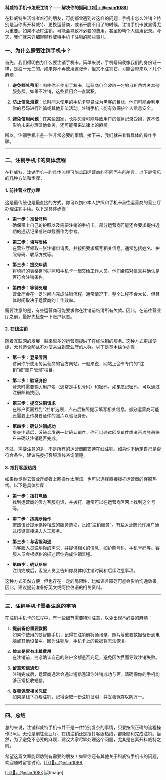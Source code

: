 **科威特手机卡怎麽注销？——解决你的疑问[[TG💪+ @esim1088](https://t.me/s/esim1088)]**

在科威特生活或者旅行的朋友，可能都曾遇到过这样的问题：手机卡怎么注销？特别是当你离开科威特、更换运营商，或者干脆不用了的时候，注销手机卡就显得尤为重要。如果不及时注销，可能会导致不必要的费用，甚至影响个人信用记录。今天，我们就来详细聊聊科威特手机卡注销的那些事儿。

### **一、为什么需要注销手机卡？**

首先，我们得明白为什么要注销手机卡。简单来说，手机号码就像我们的身份证一样，是独一无二的。如果你不再使用这张卡，但又不注销它，可能会带来以下几个麻烦：

1. **避免额外费用**：即使你不使用手机卡，运营商仍会收取一定的月租费或者其他服务费。如果不注销，这些费用会一直累积。
   
2. **防止信息泄露**：长时间未使用的手机卡容易成为黑客的目标，他们可能会利用你的号码进行诈骗或其他非法活动。注销手机卡能有效保护个人信息安全。

3. **避免信用问题**：在某些国家，长期欠费可能导致用户的信用记录受损，这不仅影响未来办理其他业务，还可能带来法律上的麻烦。

所以，注销手机卡是一件非常必要的事情。接下来，我们就来看看具体的操作步骤。

---

### **二、注销手机卡的具体流程**

在科威特，注销手机卡的具体流程可能会因运营商的不同而有所差异。以下是常见的几种方法和步骤：

#### **1. 前往营业厅办理**

这是最传统也是最直接的方式。你可以携带本人护照和手机卡前往运营商的营业厅办理注销手续。以下是具体步骤：

- **第一步：准备材料**  
  确保带上自己的护照以及需要注销的手机卡。部分运营商可能还会要求提供近期的通话记录或账单截图作为参考。

- **第二步：填写表格**  
  在营业厅领取一张注销申请表，并按照要求填写相关信息。通常包括姓名、护照号码、联系方式等。

- **第三步：提交申请**  
  将填好的表格连同护照和手机卡一起交给工作人员。他们会核对信息并确认是否符合注销条件。

- **第四步：等待处理**  
  营业厅会在一定时间内完成注销流程。通常情况下，整个过程不会太长，但具体时间取决于运营商的工作效率。

需要注意的是，有些运营商可能要求你在注销前结清所有欠款。因此，在前往营业厅之前，最好先检查一下账户状态。

#### **2. 在线注销**

随着互联网的发展，越来越多的运营商提供了在线注销的服务。这种方式更加便捷，尤其适合那些不方便亲自到营业厅的人群。以下是基本操作步骤：

- **第一步：登录官网**  
  访问你所使用的运营商的官方网站。一般来说，网站上会有专门的“注销”或“账户管理”栏目。

- **第二步：验证身份**  
  登录时需要输入用户名（通常是手机号码）和密码。如果忘记密码，可以通过注册邮箱找回。

- **第三步：提交注销请求**  
  在账户页面找到“注销”选项，点击后按照提示填写相关信息。部分运营商可能还需要上传身份证件的照片以验证身份。

- **第四步：确认注销成功**  
  提交申请后，系统会发送一封确认邮件。你可以通过回复邮件或者再次登录账户来确认注销是否完成。

不过，需要注意的是，不是所有的运营商都支持在线注销。如果你不确定自己是否符合条件，建议先拨打客服热线咨询清楚。

#### **3. 拨打客服热线**

如果你觉得去营业厅或者上网操作太麻烦，也可以选择直接拨打运营商的客服热线。以下是具体步骤：

- **第一步：拨打电话**  
  找到运营商的官方客服电话，并拨打。通常可以在运营商官网上找到这个号码。

- **第二步：按提示操作**  
  按照语音提示选择相应的服务选项，比如“注销服务”。有些运营商允许用户通过按键直接进入人工服务。

- **第三步：与客服沟通**  
  向客服人员说明你的需求，并提供相关的信息，如护照号码、手机号码等。客服人员会根据你的描述帮你完成注销流程。

- **第四步：确认结果**  
  注销完成后，客服人员会告知你具体的注销时间和后续注意事项。

这种方式虽然方便，但也存在一定的局限性，比如语言障碍可能会影响沟通效果。因此，建议提前准备好英文或阿拉伯语的相关资料。

---

### **三、注销手机卡需要注意的事项**

在注销手机卡的过程中，有一些细节需要特别注意，以免出现不必要的麻烦：

1. **提前备份重要数据**  
   如果你使用的是智能手机，记得在注销前将通讯录、照片等重要数据备份到电脑或其他设备中。因为注销后，手机卡上的数据将无法恢复。

2. **检查是否有未缴费用**  
   在注销前，务必确认自己的账户余额是否充足，避免因欠费而导致注销失败。

3. **留意短信通知**  
   注销完成后，运营商通常会通过短信通知你注销成功与否。请确保你的手机能够正常接收短信。

4. **妥善保管相关凭证**  
   如果是线下办理注销，记得索取一份注销证明，并妥善保存以防万一。

---

### **四、总结**

总的来说，注销科威特手机卡并不是一件特别复杂的事情，只要按照正确的流程操作即可。无论是前往营业厅、在线注销还是拨打客服热线，都能顺利完成注销。当然，为了避免不必要的麻烦，建议大家尽早处理这个问题，尤其是在离开科威特之前。

希望这篇文章能帮助到有需要的朋友！如果你还有其他关于科威特手机卡的问题，欢迎随时留言讨论。[[TG💪+ @esim1088](https://t.me/s/esim1088)] 

[[TG💪+ @esim1088](https://t.me/s/esim1088) ![Image](https://i.postimg.cc/4NQfJmqS/Snipaste-2025-05-13-00-14-12.png)]